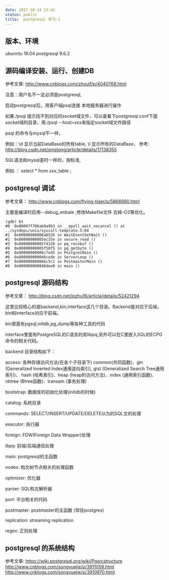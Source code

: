 ```yaml
---
date: 2017-10-14 13:42
status: public
title:  postgresql 学习-1 
---
```


## 版本、环境
ubunntu 16.04
postgresql  9.6.2


##  源码编译安装、运行、创建DB

参考文章: http://www.cnblogs.com/zhoulf/p/4040768.html

注意：用户名不一定必须是postgresql, 

启动postgresql后，用客户端psql连接 本地服务器进行操作

如果./psql 提示找不到对应的socket域文件，可以查看下postgresql.conf下面socket域的目录，用./psql --host=xxx来指定socket域文件路径

psql 的命令与mysql不一样，

例如：\d  显示当前DataBase的所有table, \l 显示所有的DataBase， 
参考: http://blog.csdn.net/smstong/article/details/17138355


SQL语法和mysql差时一样的，按标准,

例如 ： select * from  xxx_table ;

## postgresql 调试 

参考文章： http://www.cnblogs.com/flying-tiger/p/5866660.html

主要是编译时启用--debug_enbale ,修改Makefile文件 去掉-O2等优化。

```
(gdb) bt
#0  0x00007f786ab9a9b3 in __epoll_wait_nocancel () at ../sysdeps/unix/syscall-template.S:84
#1  0x00000000006a8526 in WaitEventSetWait ()
#2  0x00000000005ec35e in secure_read ()
#3  0x00000000005f4328 in pq_recvbuf ()
#4  0x00000000005f50f5 in pq_getbyte ()
#5  0x00000000006c7e45 in PostgresMain ()
#6  0x000000000046cede in ServerLoop ()
#7  0x000000000066c5c1 in PostmasterMain ()
#8  0x000000000046dee0 in main ()
```

## postgresql  源码结构

参考文章： http://blog.csdn.net/jpzhu16/article/details/52421294

这里比较核心的是backend,bin,interface这几个目录。Backend是对应于后端，bin和interface对应于前端。

bin里面有pgsql,initdb,pg_dump等各种工具的代码

interface里面有PostgreSQL的C语言的库libpq,另外可以在C里嵌入SQL的ECPG命令的相关代码。

backend 目录结构如下：

access:   各种存储访问方法(在各个子目录下) common(共同函数)、gin (Generalized Inverted Index通用逆向索引), gist (Generalized  Search Tree通用索引)、 hash (哈希索引)、heap (heap的访问方法)、index (通用索引函数)、 nbtree (Btree函数)、transam (事务处理)

bootstrap:  数据库的初始化处理(initdb的时候)

catalog: 系统目录

commands: SELECT/INSERT/UPDATE/DELETE以为的SQL文的处理

executor: 执行器
  
foreign:  FDW(Foreign Data Wrapper)处理

ibpq:  前端/后端通信处理

main:  postgresql的主函数
    
nodes:  构文树节点相关的处理函数

optimizer: 优化器

parser: SQL构文解析器

port:       平台相关的代码

postmaster: postmaster的主函数 (常驻postgres)

replication: streaming replication

regex:     正则处理

## postgresql 的系统结构

参考文章: 
https://wiki.postgresql.org/wiki/Pgsrcstructure  \
http://www.cnblogs.com/songyuejie/p/3911059.html \
http://www.cnblogs.com/songyuejie/p/3910970.html



